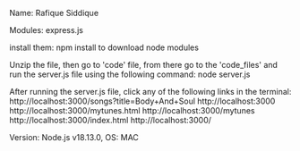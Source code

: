 Name: Rafique Siddique

Modules: express.js

install them: npm install to download node modules

Unzip the file, then go to 'code' file, from there go to the 'code_files' and run the server.js file using the following command: node server.js 

After running the server.js file, click any of the following links in the terminal: http://localhost:3000/songs?title=Body+And+Soul
http://localhost:3000
http://localhost:3000/mytunes.html
http://localhost:3000/mytunes
http://localhost:3000/index.html
http://localhost:3000/

Version: Node.js v18.13.0, OS: MAC 
